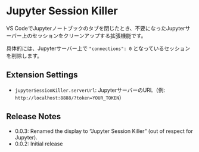 # Jupyter Session Killer

VS CodeでJupyterノートブックのタブを閉じたとき、不要になったJupyterサーバー上のセッションをクリーンアップする拡張機能です。

具体的には、Jupyterサーバー上で `"connections": 0` となっているセッションを削除します。

## Extension Settings

- `jupyterSessionKiller.serverUrl`: JupyterサーバーのURL（例: `http://localhost:8888/?token=YOUR_TOKEN`）

## Release Notes

- 0.0.3: Renamed the display to “Jupyter Session Killer” (out of respect for Jupyter).
- 0.0.2: Initial release
